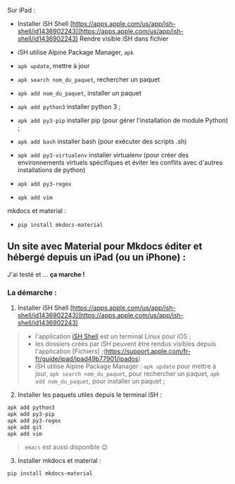 Sur iPad :

- Installer iSH Shell [https://apps.apple.com/us/app/ish-shell/id1436902243](https://apps.apple.com/us/app/ish-shell/id1436902243)
Rendre visible iSH dans fichier
- iSH utilise Alpine Package Manager, `apk`
 - `apk update`, mettre à jour
 - `apk search nom_du_paquet`, rechercher un paquet
 - `apk add nom_du_paquet`, installer un paquet

- `apk add python3` installer python 3 ;
- `apk add py3-pip` installer pip (pour gérer l'installation de module Python) ;
- `apk add bash` installer bash (pour exécuter des scripts .sh)
- `apk add py3-virtualenv` installer virtualenv (pour créer des environnements virtuels spécifiques et éviter les conflits avec d'autres installations de python)
- `apk add py3-regex`
- `apk add vim`

mkdocs et material :

- `pip install mkdocs-material`

## Un site avec Material pour Mkdocs éditer et hébergé depuis un iPad (ou un iPhone) :

J'ai testé et ... **ça marche !**

### La démarche :

1. Installer iSH Shell [https://apps.apple.com/us/app/ish-shell/id1436902243](https://apps.apple.com/us/app/ish-shell/id1436902243)
> - l'application [iSH Shell](https://github.com/ish-app/ish) est un terminal Linux pour iOS ;
> - les dossiers créés par iSH peuvent être rendus visibles depuis l'application [Fichiers] ;(https://support.apple.com/fr-fr/guide/ipad/ipad49b77901/ipados)
> - iSH utilise Alpine Package Manager : `apk update` pour mettre à jour, `apk search nom_du_paquet`, pour rechercher un paquet, `apk add nom_du_paquet`, pour installer un paquet ;

2. Installer les paquets utiles depuis le terminal iSH :
 ```bash
apk add python3
apk add py3-pip
apk add py3-regex
apk add git
apk add vim
```
> `emacs` est aussi disponible 😉

3. Installer mkdocs et material :

`pip install mkdocs-material`